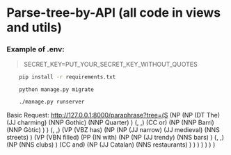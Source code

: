 # Parse-tree-by-API (all code in views and utils)

### Example of .env:
> SECRET_KEY=PUT_YOUR_SECRET_KEY_WITHOUT_QUOTES
```bash
    pip install -r requirements.txt
```
```
    python manage.py migrate
```
```bash
    ./manage.py runserver
```

Basic Request: http://127.0.0.1:8000/paraphrase?tree=(S (NP (NP (DT The) (JJ charming) (NNP Gothic) (NNP
Quarter) ) (, ,) (CC or) (NP (NNP Barri) (NNP Gòtic) ) ) (, ,) (VP (VBZ has) (NP (NP
(JJ narrow) (JJ medieval) (NNS streets) ) (VP (VBN filled) (PP (IN with) (NP (NP (JJ
trendy) (NNS bars) ) (, ,) (NP (NNS clubs) ) (CC and) (NP (JJ Catalan) (NNS
restaurants) ) ) ) ) ) ) )

